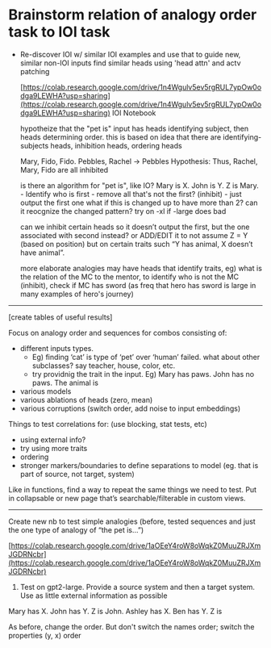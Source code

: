 # Brainstorm relation of analogy order task to IOI task

- Re-discover IOI w/ similar IOI examples and use that to guide new, similar non-IOI inputs
find similar heads using 'head attn' and actv patching
    
    [https://colab.research.google.com/drive/1n4Wgulv5ev5rgRUL7ypOw0odga9LEWHA?usp=sharing](https://colab.research.google.com/drive/1n4Wgulv5ev5rgRUL7ypOw0odga9LEWHA?usp=sharing)
    IOI Notebook
    
    hypotheize that the "pet is" input has heads identifying subject, then heads determining order.
    this is based on idea that there are identifying-subjects heads, inhibition heads, ordering heads
    
    Mary, Fido, Fido. Pebbles, Rachel -> Pebbles
    Hypothesis: Thus, Rachel, Mary, Fido are all inhibited
    
    is there an algorithm for "pet is", like IO?
    	Mary is X. John is Y. Z is Mary.
    	- Identify who is first
    	- remove all that's not the first? (inhibit)
    	- just output the first one
    what if this is changed up to have more than 2? can it reocgnize the changed pattern?
    	try on -xl if -large does bad
    
    can we inhibit certain heads so it doesn’t output the first, but the one associated with second instead? or ADD/EDIT it to not assume Z = Y (based on position) but on certain traits such “Y has animal, X doesn’t have animal”. 
    
    more elaborate analogies may have heads that identify traits, eg) what is the relation of the MC to the mentor, to identify who is not the MC (inhibit), check if MC has sword (as freq that hero has sword is large in many examples of hero's journey)
    

---

[create tables of useful results]

Focus on analogy order and sequences for combos consisting of:

- different inputs types.
    - Eg) finding ‘cat’ is type of ‘pet’ over ‘human’ failed. what about other subclasses? say teacher, house, color, etc.
    - try providnig the trait in the input. Eg) Mary has paws. John has no paws. The animal is
- various models
- various ablations of heads (zero, mean)
- various corruptions (switch order, add noise to input embeddings)

Things to test correlations for: (use blocking, stat tests, etc)

- using external info?
- try using more traits
- ordering
- stronger markers/boundaries to define separations to model (eg. that is part of source, not target, system)

Like in functions, find a way to repeat the same things we need to test. Put in collapsable or new page that’s searchable/filterable in custom views.

---

Create new nb to test simple analogies (before, tested sequences and just the one type of analogy of “the pet is…”)

[https://colab.research.google.com/drive/1aOEeY4roW8oWqkZ0MuuZRJXmJGDRNcbr](https://colab.research.google.com/drive/1aOEeY4roW8oWqkZ0MuuZRJXmJGDRNcbr)

1) Test on gpt2-large. Provide a source system and then a target system. Use as little external information as possible

Mary has X. John has Y. Z is John. Ashley has X. Ben has Y. Z is

As before, change the order. But don't switch the names order; switch the properties (y, x) order